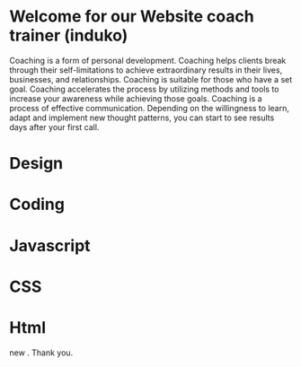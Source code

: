 # Welcome for our Website coach trainer (induko) 

Coaching is a form of personal development. Coaching helps clients break through their self-limitations to achieve extraordinary results in their lives, businesses, and relationships. Coaching is suitable for those who have a set goal. Coaching accelerates the process by utilizing methods and tools to increase your awareness while achieving those goals. Coaching is a process of effective communication. Depending on the willingness to learn, adapt and implement new thought patterns, you can start to see results days after your first call.

# Design
# Coding
# Javascript
# CSS
# Html
 
new .
 Thank you.

